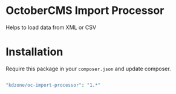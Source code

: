 # OctoberCMS Import Processor
 
 Helps to load data from XML or CSV
 
# Installation
Require this package in your `composer.json` and update composer.
 
```php

"kdzone/oc-import-processor": "1.*"

```